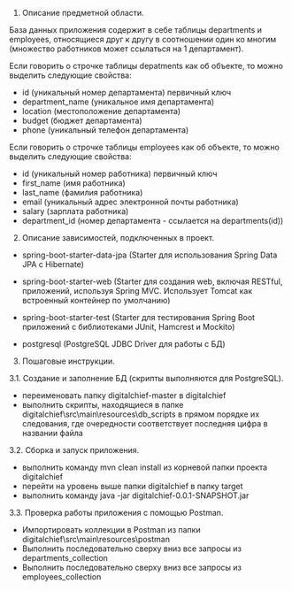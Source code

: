1. Описание предметной области.

База данных приложения содержит в себе таблицы departments и employees,
относящиеся друг к другу в соотношении один ко многим
(множество работников может ссылаться на 1 департамент).

Если говорить о строчке таблицы depatments как об объекте,
то можно выделить следующие свойства:
- id (уникальный номер департамента) первичный ключ
- department_name (уникальное имя департамента)
- location (местоположение департамента)
- budget (бюджет департамента)
- phone (уникальный телефон департамента)


Если говорить о строчке таблицы employees как об объекте,
то можно выделить следующие свойства:
- id (уникальный номер работника) первичный ключ
- first_name (имя работника)
- last_name (фамилия работника)
- email (уникальный адрес электронной почты работника)
- salary (зарплата работника)
- department_id (номер департамента - ссылается на departments(id))

2. Описание зависимостей, подключенных в проект.

- spring-boot-starter-data-jpa
(Starter для использования Spring Data JPA с Hibernate)

- spring-boot-starter-web
(Starter для создания web, включая RESTful, приложений, используя Spring MVC. 
Использует Tomcat как встроенный контейнер по умолчанию)

- spring-boot-starter-test
(Starter для тестирования Spring Boot приложений с библиотеками JUnit, 
Hamcrest и Mockito)

- postgresql
(PostgreSQL JDBC Driver для работы с БД)

3. Пошаговые инструкции.

3.1. Создание и заполнение БД (скрипты выполняются для PostgreSQL).
- переименовать папку digitalchief-master в digitalchief
- выполнить скрипты, находящиеся в папке digitalchief\src\main\resources\db_scripts
в прямом порядке их следования, где очередности соответствует 
последняя цифра в названии файла

3.2. Сборка и запуск приложения.
- выполнить команду mvn clean install из корневой папки проекта digitalchief
- перейти на уровень выше папки digitalchief в папку target
- выполнить команду java -jar digitalchief-0.0.1-SNAPSHOT.jar

3.3. Проверка работы приложения с помощью Postman.
- Импортировать коллекции в Postman из папки digitalchief\src\main\resources\postman
- Выполнить последовательно сверху вниз все запросы из departments_collection
- Выполнить последовательно сверху вниз все запросы из employees_collection

